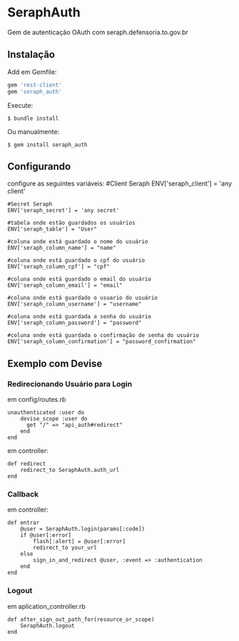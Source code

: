 # SeraphAuth

Gem de autenticação OAuth com seraph.defensoria.to.gov.br

## Instalação

Add em Gemfile:

```ruby
gem 'rest-client'
gem 'seraph_auth'
```

Execute:

    $ bundle install

Ou manualmente:

    $ gem install seraph_auth

## Configurando

configure as seguintes variáveis:
	#Client Seraph
	ENV['seraph_client'] = 'any client' 

	#Secret Seraph
    ENV['seraph_secret'] = 'any secret'

	#tabela onde estão guardados os usuários
    ENV['seraph_table'] = "User"

    #coluna onde está guardado o nome do usuário
    ENV['seraph_column_name'] = "name"

    #coluna onde está guardado o cpf do usuário
    ENV['seraph_column_cpf'] = "cpf" 

    #coluna onde está guardado o email do usuário
    ENV['seraph_column_email'] = "email" 

    #coluna onde está guardado o usuario do usuário
    ENV['seraph_column_username'] = "username" 

    #coluna onde está guardada a senha do usuário
    ENV['seraph_column_password'] = "password"

    #coluna onde está guardada o confirmação de senha do usuário
    ENV['seraph_column_confirmation'] = "password_confirmation"

## Exemplo com Devise

### Redirecionando Usuário para Login

em config/routes.rb

	unauthenticated :user do
	    devise_scope :user do
	      get "/" => "api_auth#redirect"
	    end
	end

em controller:

	def redirect
		redirect_to SeraphAuth.auth_url
	end

### Callback

em controller:
	
	def entrar
		@user = SeraphAuth.login(params[:code])
		if @user[:error]
			flash[:alert] = @user[:error]
			redirect_to your_url 
		else
			sign_in_and_redirect @user, :event => :authentication
		end
	end

### Logout
	
em aplication_controller.rb

	def after_sign_out_path_for(resource_or_scope)
	    SeraphAuth.logout
	end




